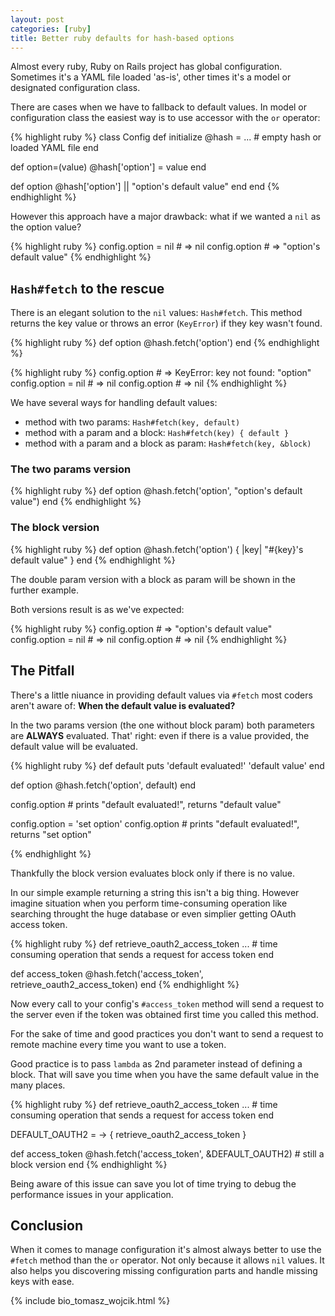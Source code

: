 ```yaml
---
layout: post
categories: [ruby]
title: Better ruby defaults for hash-based options
---
```

Almost every ruby, Ruby on Rails project has global configuration.
Sometimes it's a YAML file loaded 'as-is', other times it's a model or designated
configuration class.

There are cases when we have to fallback to default values. In model or
configuration class the easiest way is to use accessor with the `or` operator:

{% highlight ruby %}
class Config
  def initialize
    @hash = ... # empty hash or loaded YAML file
  end

  def option=(value)
    @hash['option'] = value
  end

  def option
    @hash['option'] || "option's default value"
  end
end
{% endhighlight %}

However this approach have a major drawback: what if we wanted a `nil` as the
option value?

{% highlight ruby %}
config.option = nil # => nil
config.option # => "option's default value"
{% endhighlight %}

## `Hash#fetch` to the rescue

There is an elegant solution to the `nil` values: `Hash#fetch`.
This method returns the key value or throws an error (`KeyError`) if they key
wasn't found.

{% highlight ruby %}
def option
  @hash.fetch('option')
end
{% endhighlight %}

{% highlight ruby %}
config.option # => KeyError: key not found: "option"
config.option = nil # => nil
config.option # => nil
{% endhighlight %}

We have several ways for handling default values:

* method with two params: `Hash#fetch(key, default)`
* method with a param and a block: `Hash#fetch(key) { default }`
* method with a param and a block as param: `Hash#fetch(key, &block)`

### The two params version

{% highlight ruby %}
def option
  @hash.fetch('option', "option's default value")
end
{% endhighlight %}

### The block version

{% highlight ruby %}
def option
  @hash.fetch('option') { |key| "#{key}'s default value" }
end
{% endhighlight %}

The double param version with a block as param will be shown in the further
example.

Both versions result is as we've expected:

{% highlight ruby %}
config.option # => "option's default value"
config.option = nil # => nil
config.option # => nil
{% endhighlight %}

## The Pitfall

There's a little niuance in providing default values via `#fetch` most coders
aren't aware of: __When the default value is evaluated?__

In the two params version (the one without block param) both parameters are
__ALWAYS__ evaluated. That' right: even if there is a value provided, the
default value
will be evaluated.

{% highlight ruby %}
def default
  puts 'default evaluated!'
  'default value'
end

def option
  @hash.fetch('option', default)
end

config.option # prints "default evaluated!", returns "default value"

config.option = 'set option'
config.option # prints "default evaluated!", returns "set option"

{% endhighlight %}

Thankfully the block version evaluates block only if there is no value.

In our simple example returning a string this isn't a big thing.
However imagine situation when you perform time-consuming operation like
searching throught the huge database or even simplier getting OAuth access token.

{% highlight ruby %}
def retrieve_oauth2_access_token
  ... # time consuming operation that sends a request for access token
end

def access_token
  @hash.fetch('access_token', retrieve_oauth2_access_token)
end
{% endhighlight %}

Now every call to your config's `#access_token` method will send a request to
the server even if the token was obtained first time you called this method.

For the sake of time and good practices you don't want to send a request to
remote machine every time you want to use a token.

Good practice is to pass `lambda` as 2nd parameter instead of defining a block.
That will save you time when you have the same default value in the many places.

{% highlight ruby %}
def retrieve_oauth2_access_token
  ... # time consuming operation that sends a request for access token
end

DEFAULT_OAUTH2 = -> { retrieve_oauth2_access_token }

def access_token
  @hash.fetch('access_token', &DEFAULT_OAUTH2) # still a block version
end
{% endhighlight %}

Being aware of this issue can save you lot of time trying to debug the
performance issues in your application.

## Conclusion

When it comes to manage configuration it's almost always better to use the
`#fetch` method than the `or` operator. Not only because it allows `nil` values.
It also helps you discovering missing configuration parts and handle missing
keys with ease.

{% include bio_tomasz_wojcik.html %}
